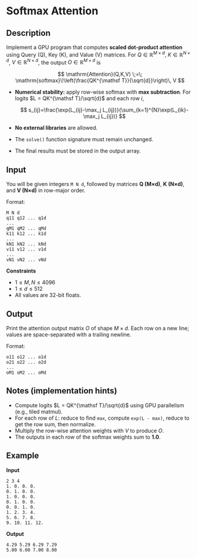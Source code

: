 # Softmax Attention

## Description

Implement a GPU program that computes **scaled dot-product attention** using Query (Q), Key (K), and Value (V) matrices.
For $Q\in\mathbb{R}^{M\times d}$, $K\in\mathbb{R}^{N\times d}$, $V\in\mathbb{R}^{N\times d}$, the output $O\in\mathbb{R}^{M\times d}$ is

$$
\mathrm{Attention}(Q,K,V) \;=\; \mathrm{softmax}\!\left(\frac{QK^{\mathsf T}}{\sqrt{d}}\right)\, V 
$$

* **Numerical stability:** apply row-wise softmax with **max subtraction**. For logits $L = QK^{\mathsf T}/\sqrt{d}$ and each row $i$,

  $$
  s_{ij}=\frac{\exp(L_{ij}-\max_j L_{ij})}{\sum_{k=1}^{N}\exp(L_{ik}-\max_j L_{ij})}
  $$
* **No external libraries** are allowed.
* The `solve()` function signature must remain unchanged.
* The final results must be stored in the output array.

## Input

You will be given integers `M N d`, followed by matrices **Q (M×d)**, **K (N×d)**, and **V (N×d)** in row-major order.

Format:

```
M N d
q11 q12 ... q1d
...
qM1 qM2 ... qMd
k11 k12 ... k1d
...
kN1 kN2 ... kNd
v11 v12 ... v1d
...
vN1 vN2 ... vNd
```

**Constraints**

* $1 \le M,N \le 4096$
* $1 \le d \le 512$
* All values are 32-bit floats.

## Output

Print the attention output matrix $O$ of shape $M\times d$.
Each row on a new line; values are space-separated with a trailing newline.

Format:

```
o11 o12 ... o1d
o21 o22 ... o2d
...
oM1 oM2 ... oMd
```

## Notes (implementation hints)

* Compute logits $L = QK^{\mathsf T}/\sqrt{d}$ using GPU parallelism (e.g., tiled matmul).
* For each row of $L$: reduce to find `max`, compute `exp(L - max)`, reduce to get the row sum, then normalize.
* Multiply the row-wise attention weights with $V$ to produce $O$.
* The outputs in each row of the softmax weights sum to **1.0**.

## Example

**Input**

```
2 3 4
1. 0. 0. 0.
0. 1. 0. 0.
1. 0. 0. 0.
0. 1. 0. 0.
0. 0. 1. 0.
1. 2. 3. 4.
5. 6. 7. 8.
9. 10. 11. 12.
```

**Output**

```
4.29 5.29 6.29 7.29
5.00 6.00 7.00 8.00
```